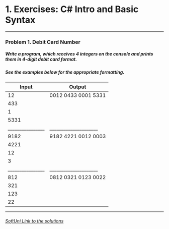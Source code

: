 
 # 1. Exercises: C# Intro and Basic Syntax 

******************************************************************************************************************* 

 ### Problem 1. Debit Card Number 

 ##### Write a program, which receives 4 integers on the console and prints them in 4-digit debit card format.
 ##### See the examples below for the appropriate formatting.

| Input          |  Output             |
|----------------|---------------------|
| 12             | 0012 0433 0001 5331 |
| 433            |                     |
| 1              |                     |
| 5331           |                     |
|________________|_____________________|
| 9182           | 9182 4221 0012 0003 |
| 4221           |                     |
| 12             |                     |
| 3              |                     |
|________________|_____________________|
| 812            | 0812 0321 0123 0022 |
| 321            |                     |
| 123            |                     |
| 22             |                     |
*******************************************************************************************************************
###### [SoftUni Link to the solutions](https://judge.softuni.bg/Contests/577)